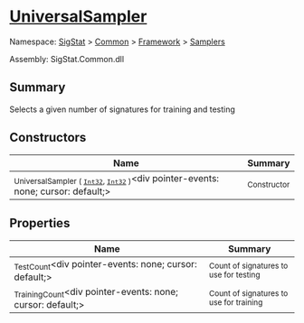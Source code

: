# [UniversalSampler](./UniversalSampler.md)

Namespace: [SigStat]() > [Common](./../../README.md) > [Framework]() > [Samplers](./README.md)

Assembly: SigStat.Common.dll

## Summary
Selects a given number of signatures for training and testing

## Constructors

| Name | Summary | 
| --- | --- | 
| <sub>UniversalSampler ( [`Int32`](https://docs.microsoft.com/en-us/dotnet/api/System.Int32), [`Int32`](https://docs.microsoft.com/en-us/dotnet/api/System.Int32) )</sub><div pointer-events: none; cursor: default;><img width=200/></div>| <sub>Constructor</sub>| <br>


## Properties

| Name | Summary | 
| --- | --- | 
| <sub>TestCount</sub><div pointer-events: none; cursor: default;><img width=200/></div>| <sub>Count of signatures to use for testing</sub>| <br>
| <sub>TrainingCount</sub><div pointer-events: none; cursor: default;><img width=200/></div>| <sub>Count of signatures to use for training</sub>| <br>


